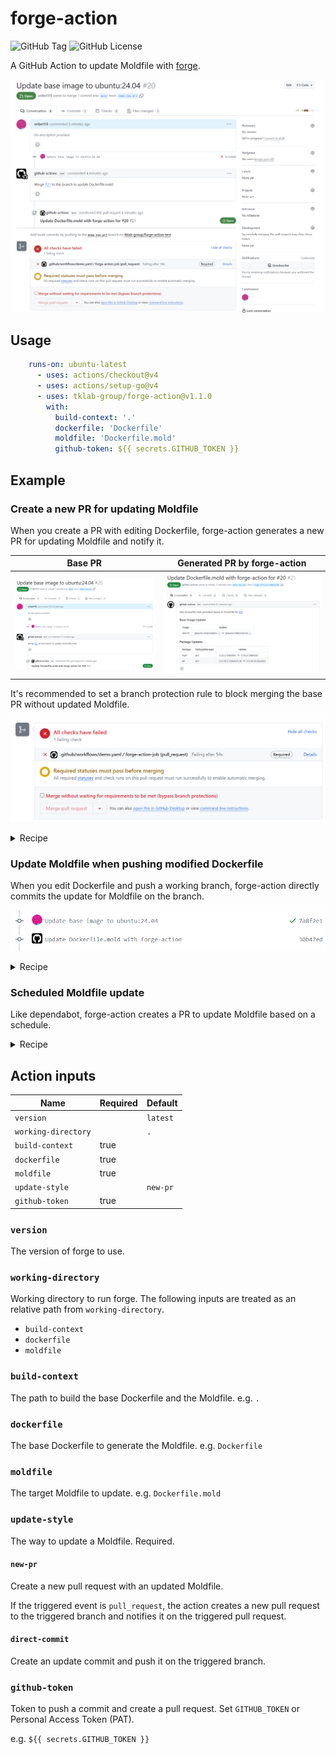 # forge-action

![GitHub Tag](https://img.shields.io/github/v/tag/tklab-group/forge-action)
![GitHub License](https://img.shields.io/github/license/tklab-group/forge-action)

A GitHub Action to update Moldfile with [forge](https://github.com/tklab-group/forge).

![](./assets/demo.png)

## Usage

```yaml
    runs-on: ubuntu-latest
      - uses: actions/checkout@v4
      - uses: actions/setup-go@v4
      - uses: tklab-group/forge-action@v1.1.0
        with:
          build-context: '.'
          dockerfile: 'Dockerfile'
          moldfile: 'Dockerfile.mold'
          github-token: ${{ secrets.GITHUB_TOKEN }}
```

## Example

### Create a new PR for updating Moldfile

When you create a PR with editing Dockerfile, forge-action generates a new PR for updating Moldfile and notify it.

|              Base PR              |      Generated PR by forge-action      |
| :-------------------------------: | :------------------------------------: |
| ![](./assets/example/main-pr.png) | ![](./assets/example/generated-pr.png) |

It's recommended to set a branch protection rule to block merging the base PR without updated Moldfile.

![](./assets/example/block-merge.png)

<details>
<summary>Recipe</summary>

```yaml
on:
  pull_request:
    paths:
      - Dockerfile

jobs:
  forge-action-job:
    runs-on: ubuntu-latest
      - uses: actions/checkout@v4
      - uses: actions/setup-go@v4
      - uses: tklab-group/forge-action@v1.1.0
        with:
          build-context: '.'
          dockerfile: 'Dockerfile'
          moldfile: 'Dockerfile.mold'
          update-style: 'new-pr'
          github-token: ${{ secrets.GITHUB_TOKEN }}
```

Set [a branch protection rule](https://docs.github.com/en/repositories/configuring-branches-and-merges-in-your-repository/managing-protected-branches/managing-a-branch-protection-rule) with the job.

![](./assets/example/branch-protection-rule.png)

</details>


### Update Moldfile when pushing modified Dockerfile

When you edit Dockerfile and push a working branch, forge-action directly commits the update for Moldfile on the branch.

![](./assets/example/direct-commit.png)

<details>
<summary>Recipe</summary>

```yaml
on:
  push:
    - Dockerfile

jobs:
  forge-action-job:
    runs-on: ubuntu-latest
      - uses: actions/checkout@v4
      - uses: actions/setup-go@v4
      - uses: tklab-group/forge-action@v1.1.0
        with:
          build-context: '.'
          dockerfile: 'Dockerfile'
          moldfile: 'Dockerfile.mold'
          update-style: 'direct-commit'
          github-token: ${{ secrets.GITHUB_TOKEN }}
```
</details>


### Scheduled Moldfile update

Like dependabot, forge-action creates a PR to update Moldfile based on a schedule.

<details>
<summary>Recipe</summary>

```yaml
on:
  schedule:
    - cron: '0 0 0 0 1' # Every Monday

jobs:
  example:
    forge-action-job: ubuntu-latest
      - uses: actions/checkout@v4
      - uses: actions/setup-go@v4
      - uses: tklab-group/forge-action@v1.1.0
        with:
          build-context: '.'
          dockerfile: 'Dockerfile'
          moldfile: 'Dockerfile.mold'
          update-style: 'new-pr'
          github-token: ${{ secrets.GITHUB_TOKEN }}
```
</details>


## Action inputs

| Name                | Required | Default  |
| ------------------- | -------- | -------- |
| `version`           |          | `latest` |
| `working-directory` |          | `.`      |
| `build-context`     | true     |          |
| `dockerfile`        | true     |          |
| `moldfile`          | true     |          |
| `update-style`      |          | `new-pr` |
| `github-token`      | true     |          |


### `version`

The version of forge to use.

### `working-directory`

Working directory to run forge. 
The following inputs are treated as an relative path from `working-directory`.

- `build-context`
- `dockerfile`
- `moldfile`

### `build-context`

The path to build the base Dockerfile and the Moldfile.
e.g. `.`

### `dockerfile`

The base Dockerfile to generate the Moldfile.
e.g. `Dockerfile`

### `moldfile`

The target Moldfile to update.
e.g. `Dockerfile.mold`

### `update-style`

The way to update a Moldfile. Required.

#### `new-pr`

Create a new pull request with an updated Moldfile. 

If the triggered event is `pull_request`, the action creates a new pull request to the triggered branch and notifies it on the triggered pull request.

#### `direct-commit`

Create an update commit and push it on the triggered branch.


### `github-token`

Token to push a commit and create a pull request.
Set `GITHUB_TOKEN` or Personal Access Token (PAT).

e.g. `${{ secrets.GITHUB_TOKEN }}`

